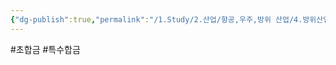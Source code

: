 ```yaml
---
{"dg-publish":true,"permalink":"/1.Study/2.산업/항공,우주,방위 산업/4.방위산업/INFO_방위항공우주/초합금/","created":"2025-04-29T18:57:33.650+09:00","updated":"2025-06-26T17:45:30.725+09:00"}
---
```


#초합금 #특수합금 